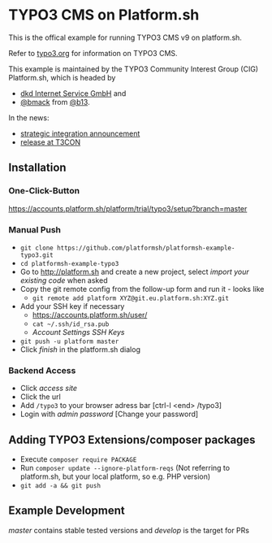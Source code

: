 TYPO3 CMS on Platform.sh
=====
This is the offical example for running TYPO3 CMS v9 on platform.sh.

Refer to [typo3.org](https://typo3.org/) for information on TYPO3 CMS.

This example is maintained by the TYPO3 Community Interest Group (CIG) Platform.sh, which is headed by
* [dkd Internet Service GmbH](https://dkd.de) and
* [@bmack](https://github.com/bmack/) from [@b13](https://b13.com).

In the news:
* [strategic integration announcement](https://typo3.org/news/article/typo3-and-platformsh-announce-cloud-readiness-and-tech-preview-of-strategic-integration-ahead-of-t3/)
* [release at T3CON](https://typo3.org/news/article/typo3-conference-in-munich-typo3-cms-8-starting-today-with-platformsh-in-the-cloud/)

Installation
-----
### One-Click-Button
https://accounts.platform.sh/platform/trial/typo3/setup?branch=master
### Manual Push
* `git clone https://github.com/platformsh/platformsh-example-typo3.git`
* `cd platformsh-example-typo3`
* Go to http://platform.sh and create a new project, select *import your existing code* when asked
* Copy the git remote config from the follow-up form and run it - looks like
  * `git remote add platform XYZ@git.eu.platform.sh:XYZ.git`
* Add your SSH key if necessary
  * https://accounts.platform.sh/user/
  * `cat ~/.ssh/id_rsa.pub`
  * *Account Settings* *SSH Keys*
* `git push -u platform master`
* Click *finish* in the platform.sh dialog

### Backend Access
* Click *access site*
* Click the url
* Add `/typo3` to your browser adress bar [ctrl-l \<end\> /typo3]
* Login with *admin* *password* [Change your password]


Adding TYPO3 Extensions/composer packages
-----
* Execute `composer require PACKAGE`
* Run `composer update --ignore-platform-reqs` (Not referring to platform.sh, but your local platform, so e.g. PHP version)
* `git add -a && git push`

Example Development
-----
*master* contains stable tested versions and *develop* is the target for PRs
